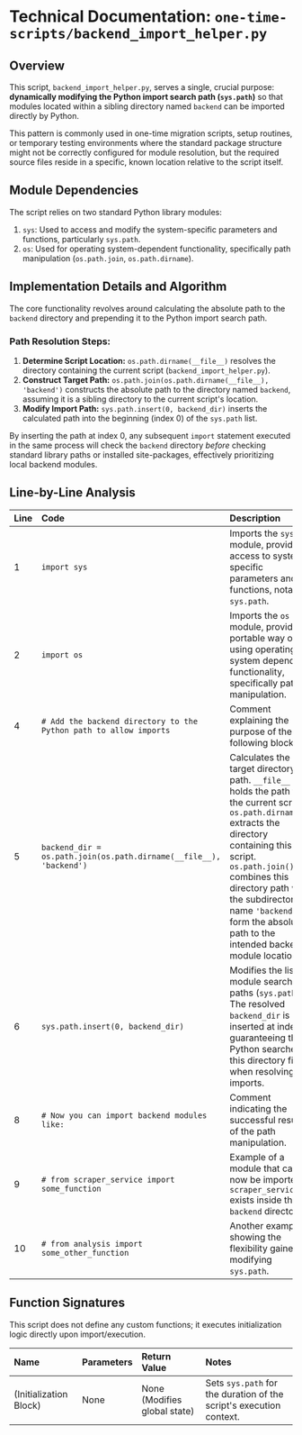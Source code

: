# Technical Documentation: `one-time-scripts/backend_import_helper.py`

## Overview

This script, `backend_import_helper.py`, serves a single, crucial purpose: **dynamically modifying the Python import search path (`sys.path`)** so that modules located within a sibling directory named `backend` can be imported directly by Python.

This pattern is commonly used in one-time migration scripts, setup routines, or temporary testing environments where the standard package structure might not be correctly configured for module resolution, but the required source files reside in a specific, known location relative to the script itself.

## Module Dependencies

The script relies on two standard Python library modules:

1.  `sys`: Used to access and modify the system-specific parameters and functions, particularly `sys.path`.
2.  `os`: Used for operating system-dependent functionality, specifically path manipulation (`os.path.join`, `os.path.dirname`).

## Implementation Details and Algorithm

The core functionality revolves around calculating the absolute path to the `backend` directory and prepending it to the Python import search path.

### Path Resolution Steps:

1.  **Determine Script Location:** `os.path.dirname(__file__)` resolves the directory containing the current script (`backend_import_helper.py`).
2.  **Construct Target Path:** `os.path.join(os.path.dirname(__file__), 'backend')` constructs the absolute path to the directory named `backend`, assuming it is a sibling directory to the current script's location.
3.  **Modify Import Path:** `sys.path.insert(0, backend_dir)` inserts the calculated path into the beginning (index 0) of the `sys.path` list.

By inserting the path at index 0, any subsequent `import` statement executed in the same process will check the `backend` directory *before* checking standard library paths or installed site-packages, effectively prioritizing local backend modules.

## Line-by-Line Analysis

| Line | Code | Description |
| :--- | :--- | :--- |
| 1 | `import sys` | Imports the `sys` module, providing access to system-specific parameters and functions, notably `sys.path`. |
| 2 | `import os` | Imports the `os` module, providing portable way of using operating system dependent functionality, specifically path manipulation. |
| 4 | `# Add the backend directory to the Python path to allow imports` | Comment explaining the purpose of the following block. |
| 5 | `backend_dir = os.path.join(os.path.dirname(__file__), 'backend')` | Calculates the target directory path. `__file__` holds the path to the current script. `os.path.dirname()` extracts the directory containing this script. `os.path.join()` combines this directory path with the subdirectory name `'backend'` to form the absolute path to the intended backend module location. |
| 6 | `sys.path.insert(0, backend_dir)` | Modifies the list of module search paths (`sys.path`). The resolved `backend_dir` is inserted at index 0, guaranteeing that Python searches this directory first when resolving imports. |
| 8 | `# Now you can import backend modules like:` | Comment indicating the successful result of the path manipulation. |
| 9 | `# from scraper_service import some_function` | Example of a module that can now be imported if `scraper_service.py` exists inside the `backend` directory. |
| 10 | `# from analysis import some_other_function` | Another example showing the flexibility gained by modifying `sys.path`. |

## Function Signatures

This script does not define any custom functions; it executes initialization logic directly upon import/execution.

| Name | Parameters | Return Value | Notes |
| :--- | :--- | :--- | :--- |
| (Initialization Block) | None | None (Modifies global state) | Sets `sys.path` for the duration of the script's execution context. |